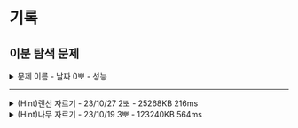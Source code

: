 # 기록

## 이분 탐색 문제

<details>
<summary>문제 이름 - 날짜 0뽀 - 성능</summary>
<div markdown="1">
<ul>
<li>공개한 1등 기록: </li>
<li>추정 시간 복잡도: </li>
<li>문제 핵심</li>
<ul>
    <li></li>    
    <li></li>  
</ul>
<li>어려웠던 부분 해결</li>
<ul>
    <li></li>
    <ul>
        <li></li>
    </ul>
    <li></li>
    <ul>
        <li></li>
    </ul>
</ul>
<li>순위 코드 분석 후 배운 점</li>
<ul>
    <li></li>
    <li></li>
    <li></li>
</ul>
<li>보충이 필요한 지식</li>
<ul>
    <li></li>
    <li></li>
</ul>
<li>~칭찬~</li>
<ul>
<li></li>
<ul><li></li></ul>
</ul>
</ul>
</div>
</details>

-----


<details>
<summary>(Hint)랜선 자르기 - 23/10/27 2뽀 - 25268KB 216ms</summary>
<div markdown="1">
<ul>
<li>공개한 1등 기록: 14252KB 144ms</li>
<li>문제 핵심<ul>
<li>가장 긴 랜선 기준으로 이분 탐색으로 자르고, 자른 랜선 길이를 기준으로 나머지 랜선에서 각각 나눠서 총 개수 구해 max 개수 구하기!</li>
</ul>
</li>
<li>어려웠던 부분 해결<ul>
<li>/ by zero runtime error<ul>
<li>0으로 나눌 때 에러 발생 -&gt; start 값이 0인 경우 mid가 0인 경우가 생겨서 에러 발생! -&gt; 1로 변경 (이 부분 hint)</li>
</ul>
</li>
</ul>
</li>
<li>순위 코드 분석 후 배운 점<ul>
<li>bit 연산자 사용 및 boolean 변수 활용</li>
</ul>
</li>
<li>보충이 필요한 지식<ul>
<li>start=1 이어야 하는 이유! 나무 자르기에서는 0도 됐는데!</li>
<li>start&lt;end 조건!</li>
<li>/2 대신 비트 연산자를 쓰면 더 좋은 이유?</li>
</ul>
</li>
<li>~칭찬~<ul>
<li>로직 자체는 어렵지 않게 떠올려서 작성했다~! 조건에 대해서 조금 더 공부하고 고민할 시간 필요!</li>
</ul>
</li>
</ul>
</div>
</details>


<details>
<summary>(Hint)나무 자르기 - 23/10/19 3뽀 - 123240KB 564ms</summary>
<div markdown="1">
<ul>
<li><p>공개한 1등 기록: 18956KB 264ms</p>
</li>
<li><p>문제 핵심</p>
<ul>
<li>정렬된 상태에서 특정 조건을 비교하며 탐색할 범위를 반씩 줄이기</li>
<li>이분 탐색이 한 개씩 조건을 변경하며 탐색하는 것보다 빠름(log(N)의 시간 복잡도를 보장)</li>
<li>최소 나무 길이 이상을 가져가야 하기 때문에, 정확하거나 근접하게 우세한 나무 길이를 구해야 함<ul>
<li>잘린 나무와 목표 양의 차의 min 값을 찾고, 그때의 중간 ptr 값을 저장해 답 도출</li>
<li>woodSum &gt;= M인 경우, min값 비교 후 아래 포인터 값 변경 및 중간 포인터 값 변경<pre><code><span class="hljs-attribute"> downPtr</span> = centerPtr + 1;
<span class="hljs-attribute"> centerPtr</span> = (downPtr + upPtr) / 2;
</code></pre></li>
<li>woodSum &lt; M인 경우, 위 포인터 값 변경 및 중간 포인터 값 변경<pre><code><span class="hljs-attribute"> upPtr</span> = centerPtr - 1;
<span class="hljs-attribute"> centerPtr</span> = (downPtr + upPtr) / 2;
</code></pre></li>
<li>위와 아래 포인터가 교차되지 않을 때까지 반복</li>
</ul>
</li>
</ul>
</li>
<li><p>어려웠던 부분 해결</p>
<ul>
<li>M만큼 구해지지 않는 등 오류 -&gt; 힌트 확인 후 문제 조건 재확인<ul>
<li>원하는 나무 길이의 범위를 고려해 long 타입 사용</li>
<li>적어도 M 중 최소 M을 구해야 해서 woodSum &gt;= M으로 변경 (이전: 큰 것과 같은 조건 따로 분기)</li>
</ul>
</li>
<li>이분 탐색 시 상하 ptr가 교차되어도 계속 진행<ul>
<li>무조건 M과 같은 게 있다고 생각해서 처리하지 않았으나, 조건 확인 후 교차되면 break하도록 조건 설정</li>
</ul>
</li>
</ul>
</li>
<li><p>순위 코드 분석 후 배운 점</p>
<ul>
<li>잘린 나무의 합이 목표M과 같다면 바로 break</li>
<li>while 조건 안에서 upPtr &gt;= downPtr 조건 설정</li>
<li>공통 로직은 최대한 뽑아서 한 번만 적기</li>
<li>for문 내 목표치 이상인 경우만 대상이기 때문에 midPtr의 최댓값이 곧 최소 차이를 의미함.</li>
<li>이분 탐색을 끝까지 하면 r (혹은 r-1)이 정답이 되는 이유<ul>
<li>근사치 포함 정답이면 이 문제에서는 l은 멈추고 r만 아래로 범위를 좁힘(while의 조건문 설정에 따라 r, r-1 등으로 진행). </li>
<li>l이 mid+1, 이후는 m보다 작아지기 때문에 r이 이전 정답이던 mid까지 내려오고, l과 r이 교차해 break, r이 정답!</li>
<li>for문으로 더하는 로직을  sum과 함께 해당 sum이 M보다 큰지를 반환하는 메서드 작성해 sum 자동 초기화 및 조건 확인 가능.</li>
</ul>
</li>
</ul>
</li>
<li><p>보충이 필요한 지식</p>
<ul>
<li>전형적인 이분 탐색 방식! -&gt; 좀 더 효율적인 방식 고민!</li>
<li>재귀로 푸는 이분 탐색</li>
<li>if 위치, r=mid / r=mid-1 일 때, 두 포인터 같은 조건 및 교차 조건 차이</li>
</ul>
</li>
<li><p>~칭찬~</p>
<ul>
<li>8월쯤 배웠던 이분 탐색 덕분에 범위를 결정하는 게 한결 수월했다. 힌트를 보고서야 조건을 제대로 봤지만, 발상 자체는 해냈다! 허투루 공부한 건 없다는 걸 느꼈지!</li>
<li>직접 글로 써서 하니까 좀더 구조화가 명확한 것 같아!!!! 역시 연필과 종이는... 대체할 수 없다...!!! </li>
</ul>
</li>
</ul>

</div>
</details>
